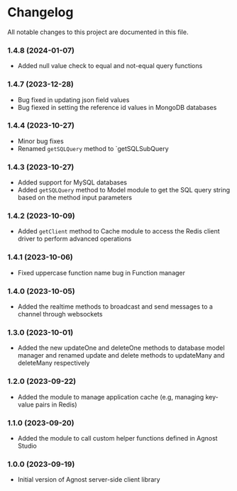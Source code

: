 # Changelog

All notable changes to this project are documented in this file.

### 1.4.8 (2024-01-07)

-  Added null value check to equal and not-equal query functions

### 1.4.7 (2023-12-28)

-  Bug fixed in updating json field values
-  Bug fiexed in setting the reference id values in MongoDB databases

### 1.4.4 (2023-10-27)

-  Minor bug fixes
-  Renamed `getSQLQuery` method to `getSQLSubQuery

### 1.4.3 (2023-10-27)

-  Added support for MySQL databases
-  Added `getSQLQuery` method to Model module to get the SQL query string based on the method input parameters

### 1.4.2 (2023-10-09)

-  Added `getClient` method to Cache module to access the Redis client driver to perform advanced operations

### 1.4.1 (2023-10-06)

-  Fixed uppercase function name bug in Function manager

### 1.4.0 (2023-10-05)

-  Added the realtime methods to broadcast and send messages to a channel through websockets

### 1.3.0 (2023-10-01)

-  Added the new updateOne and deleteOne methods to database model manager and renamed update and delete methods to updateMany and deleteMany respectively

### 1.2.0 (2023-09-22)

-  Added the module to manage application cache (e.g, managing key-value pairs in Redis)

### 1.1.0 (2023-09-20)

-  Added the module to call custom helper functions defined in Agnost Studio

### 1.0.0 (2023-09-19)

-  Initial version of Agnost server-side client library
